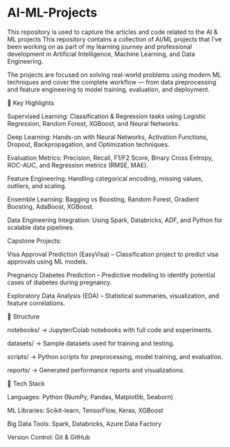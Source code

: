 # AI-ML-Projects
This repository is used to capture the articles and code related to the AI &amp; ML projects
This repository contains a collection of AI/ML projects that I’ve been working on as part of my learning journey and professional development in Artificial Intelligence, Machine Learning, and Data Engineering.

The projects are focused on solving real-world problems using modern ML techniques and cover the complete workflow — from data preprocessing and feature engineering to model training, evaluation, and deployment.

🔹 Key Highlights

Supervised Learning: Classification & Regression tasks using Logistic Regression, Random Forest, XGBoost, and Neural Networks.

Deep Learning: Hands-on with Neural Networks, Activation Functions, Dropout, Backpropagation, and Optimization techniques.

Evaluation Metrics: Precision, Recall, F1/F2 Score, Binary Cross Entropy, ROC-AUC, and Regression metrics (RMSE, MAE).

Feature Engineering: Handling categorical encoding, missing values, outliers, and scaling.

Ensemble Learning: Bagging vs Boosting, Random Forest, Gradient Boosting, AdaBoost, XGBoost.

Data Engineering Integration: Using Spark, Databricks, ADF, and Python for scalable data pipelines.

Capstone Projects:

Visa Approval Prediction (EasyVisa) – Classification project to predict visa approvals using ML models.

Pregnancy Diabetes Prediction – Predictive modeling to identify potential cases of diabetes during pregnancy.

Exploratory Data Analysis (EDA) – Statistical summaries, visualization, and feature correlations.

📂 Structure

notebooks/ → Jupyter/Colab notebooks with full code and experiments.

datasets/ → Sample datasets used for training and testing.

scripts/ → Python scripts for preprocessing, model training, and evaluation.

reports/ → Generated performance reports and visualizations.

🚀 Tech Stack

Languages: Python (NumPy, Pandas, Matplotlib, Seaborn)

ML Libraries: Scikit-learn, TensorFlow, Keras, XGBoost

Big Data Tools: Spark, Databricks, Azure Data Factory

Version Control: Git & GitHub
